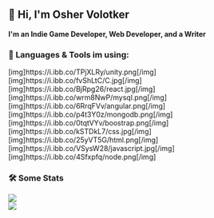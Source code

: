 ## :wave:	 Hi, I'm Osher Volotker 
**I'm an Indie Game Developer, Web Developer, and a Writer**
<br>

### :file_folder: Languages & Tools im using:
<div>
[img]https://i.ibb.co/TPjXLRy/unity.png[/img]
[img]https://i.ibb.co/fvShLtC/C.jpg[/img]
[img]https://i.ibb.co/BjRpg26/react.jpg[/img]
[img]https://i.ibb.co/wrm8NwP/mysql.png[/img]
[img]https://i.ibb.co/6RrqFVv/angular.png[/img]
[img]https://i.ibb.co/p4t3Y0z/mongodb.png[/img]
[img]https://i.ibb.co/0tqtVYv/boostrap.png[/img]
[img]https://i.ibb.co/kSTDkL7/css.jpg[/img]
[img]https://i.ibb.co/25yVT5G/html.png[/img]
[img]https://i.ibb.co/VSysW28/javascript.jpg[/img]
[img]https://i.ibb.co/4Sfxpfq/node.png[/img]
  
</div>


### :hammer_and_wrench:	 Some Stats
![](https://komarev.com/ghpvc/?username=dom956&color=green)
<br>
<img src="https://github-readme-stats.vercel.app/api/top-langs?username=dom956&layout=compact"/>
